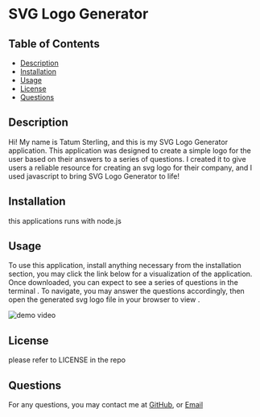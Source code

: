 # SVG Logo Generator

## Table of Contents
- [Description](#description)
- [Installation](#installation)
- [Usage](#usage)
- [License](#license)
- [Questions](#questions)

## Description
Hi! My name is Tatum Sterling, and this is my SVG Logo Generator application. This application was designed to create a simple logo for the user based on their answers to a series of questions. I created it to give users a reliable resource for creating an svg logo for their company, and I used javascript to bring SVG Logo Generator to life!
        
## Installation
this applications runs with node.js
        
## Usage
To use this application, install anything necessary from the installation section, you may click the link below for a visualization of the application. Once downloaded, you can expect to see a series of questions in the terminal . To navigate, you may answer the questions accordingly, then open the generated svg logo file in your browser to view .

![demo video](https://drive.google.com/file/d/1g0b1eSgQ9GkSrIAdqzmYgAGndTmo_Fjt/view)
        
## License
please refer to LICENSE in the repo
        
  
## Questions
For any questions, you may contact me at 
[GitHub](https://github.com/tatumsterling),
or [Email](mailto:tatumoakley29@hotmail.com)
